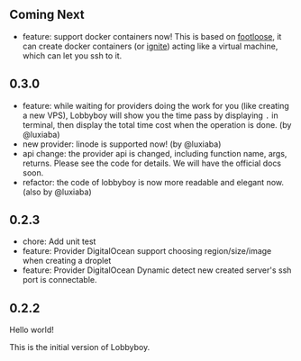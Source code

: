 ## Coming Next

- feature: support docker containers now! This is based on
  [footloose](https://github.com/weaveworks/footloose), it can create docker
  containers (or [ignite](https://github.com/weaveworks/ignite)) acting like a
  virtual machine, which can let you ssh to it.

## 0.3.0

- feature: while waiting for providers doing the work for you (like creating a
  new VPS), Lobbyboy will show you the time pass by displaying `.` in terminal,
  then display the total time cost when the operation is done. (by @luxiaba)
- new provider: linode is supported now! (by @luxiaba)
- api change: the provider api is changed, including function name, args,
  returns. Please see the code for details. We will have the official docs soon.
- refactor: the code of lobbyboy is now more readable and elegant now. (also by
  @luxiaba)

## 0.2.3

- chore: Add unit test
- feature: Provider DigitalOcean support choosing region/size/image when
  creating a droplet
- feature: Provider DigitalOcean Dynamic detect new created server's ssh port is
  connectable.

## 0.2.2

Hello world!

This is the initial version of Lobbyboy.
